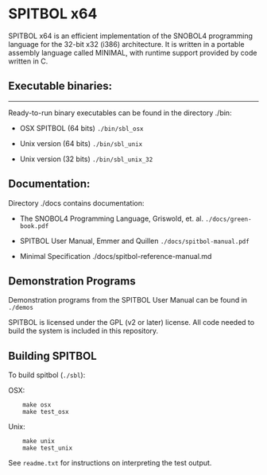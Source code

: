 # SPITBOL x64

SPITBOL x64 is an efficient implementation of the SNOBOL4 programming language for the 32-bit x32 (i386) architecture.
 It is written in a portable assembly
language called MINIMAL, with runtime support provided by code written in C.

## Executable binaries:
-------------------

Ready-to-run binary executables can be found in
the directory ./bin:

* OSX SPITBOL	(64 bits)	`./bin/sbl_osx`	

* Unix version	(64 bits)	`./bin/sbl_unix`

* Unix version	(32 bits)	`./bin/sbl_unix_32` 

## Documentation:

Directory ./docs contains documentation:

* The SNOBOL4 Programming Language, Griswold, et. al.  `./docs/green-book.pdf`	

* SPITBOL User Manual, Emmer and Quillen	`./docs/spitbol-manual.pdf`	

* Minimal Specification  ./docs/spitbol-reference-manual.md

## Demonstration Programs

Demonstration programs from the SPITBOL User Manual can be found in `./demos`

SPITBOL is licensed under the GPL (v2 or later) license. All code needed to build the system is included in
this repository.

## Building SPITBOL

To build spitbol (`./sbl`):

OSX:

```
	make osx
	make test_osx
```

Unix:

```
	make unix
	make test_unix
```

See `readme.txt` for instructions on interpreting the test output.


